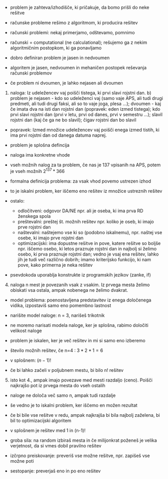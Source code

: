 - problem je zahteva/izhodišče, ki pričakuje, da bomo prišli do neke rešitve
- računske probleme rešimo z algoritmom, ki producira rešitev

- računski problemi: nekaj primerjamo, odštevamo, pomnimo
- računski = computational (ne calculational); rešujemo ga z nekim algoritmičnim postopkom, ki ga ponavljamo

- dobro definiran problem je jasen in nedvoumen
- algoritem je jasen, nedvoumen in mehaničen postopek reševanja računski problemov
- če problem ni dvoumen, je lahko nejasen ali dvoumen

1. naloga: Iz udeležencev vaj poišči tistega, ki prvi slavi rojstni dan.
b) problem je nejasen - kdo so udeleženci vaj (samo vaje APS, ali tudi drugi predmeti, ali tudi drugi faksi, ali so to vaje joga, plesa ...); dvoumen - kaj če imata dva na isti dan rojstni dan (popravek: eden izmed tistega); kdo prvi slavi rojstni dan (prvi v letu, prvi od danes, prvi v semestru ...); slavil rojstni dan (kaj če ga ne bo slavil); čigav rojstni dan bo slavil
- popravek: Izmed množice udeležencev vaj poišči enega izmed tistih, ki ima prvi rojstni dan od danega datuma naprej.

- problem je splošna defincija
- naloga ima konkretne vhode
- vseh možnih nalog za ta problem, če nas je 137 vpisanih na APS, potem je vseh možnih $2^{137} * 366$ 

- formalna definicija problema: za vsak vhod povemo ustrezen izhod

- to je iskalni problem, ker iščemo eno rešitev iz množice ustreznih rešitev
- ostalo:
	- odločitveni: odgovor DA/NE npr. ali je oseba, ki ima prva RD ženskega spola
	- preštevalni: preštej št. možnih rešitev npr. koliko je oseb, ki imajo prve rojstni dan
	- naštevalni: naštejemo vse ki so (podobno iskalnemu), npr. naštej vse osebe, ki imajo prve rojstni dan
	- optimizacijski: ima dopustne rešitve in pove, katere rešitve so boljše npr. iščemo osebo, ki letos praznuje rojstni dan in najbolj si želimo osebo, ki prva praznuje rojstni dan; vedno je vsaj ena rešitev, lahko jih je tudi več različno dobrih; imamo kriterijsko funkcijo, ki nam pove, kako primerna je neka rešitev

- psevdokoda uporablja konstrukte iz programskih jezikov (zanke, if)

4. naloga
n mest je povezanih vsak z vsakim. Iz prvega mesta želimo obiskati vsa ostala, ampak nobenega ne želimo dvakrat.

- model problema: poenostavljena predstavitev iz enega določenega vidika, izpostaviš samo eno pomembno lastnost
- narišite model naloge: n = 3, narišeš trikotnik
- ne moremo narisati modela naloge, ker je splošna, rabimo določiti velikost naloge

- problem je iskalen, ker je več rešitev in mi si samo eno izberemo

- število možnih rešitev, če n=4 : $3*2*1=6$
- v splošnem: $(n-1)!$
- če bi lahko začeli v poljubnem mestu, bi bilo n! rešitev

5. isto kot 4., ampak imajo povezave med mesti razdaljo (ceno). Poišči najkrajšo pot iz prvega mesta do vseh ostalih

- naloge ne določa več samo n, ampak tudi razdalje
- še vedno je to iskalni problem, ker iščemo en možen rezultat
- če bi bile vse rešitve v redu, ampak najkrajša bi bila najbolj zaželena, bi bil to optimizacijski algoritem
- v splošnem je rešitev med 1 in (n-1)!

- groba sila: na random izbiraš mesta in če milijonkrat poženeš je velika verjetnost, da si vmes dobil pravilno rešitev
- izčrpno preiskovanje: preveriš vse možne rešitve, npr. zapišeš vse možne poti
- sestopanje: preverjaš eno in po eno rešitev
